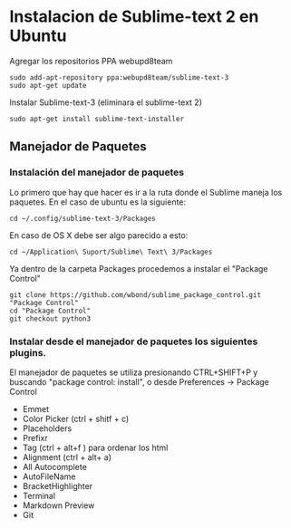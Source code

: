 Instalacion de Sublime-text 2 en Ubuntu
=======================================

Agregar los repositorios PPA webupd8team

	sudo add-apt-repository ppa:webupd8team/sublime-text-3
	sudo apt-get update

Instalar Sublime-text-3 (eliminara el sublime-text 2)

	sudo apt-get install sublime-text-installer

## Manejador de Paquetes

### Instalación del manejador de paquetes

Lo primero que hay que hacer es ir a la ruta donde el Sublime maneja los paquetes. En el caso de ubuntu es la siguiente:

	cd ~/.config/sublime-text-3/Packages

En caso de OS X debe ser algo parecido a esto:

	cd ~/Application\ Suport/Sublime\ Text\ 3/Packages

Ya dentro de la carpeta Packages procedemos a instalar el "Package Control"

	git clone https://github.com/wbond/sublime_package_control.git "Package Control"
	cd "Package Control"
	git checkout python3

### Instalar desde el manejador de paquetes los siguientes plugins.

El manejador de paquetes se utiliza presionando CTRL+SHIFT+P y buscando "package control: install", o desde Preferences -> Package Control

* Emmet
* Color Picker (ctrl + shitf + c)
* Placeholders
* Prefixr
* Tag (ctrl + alt+f )   para ordenar los html
* Alignment (ctrl + alt+ a)
* All Autocomplete
* AutoFileName
* BracketHighlighter
* Terminal
* Markdown Preview
* Git